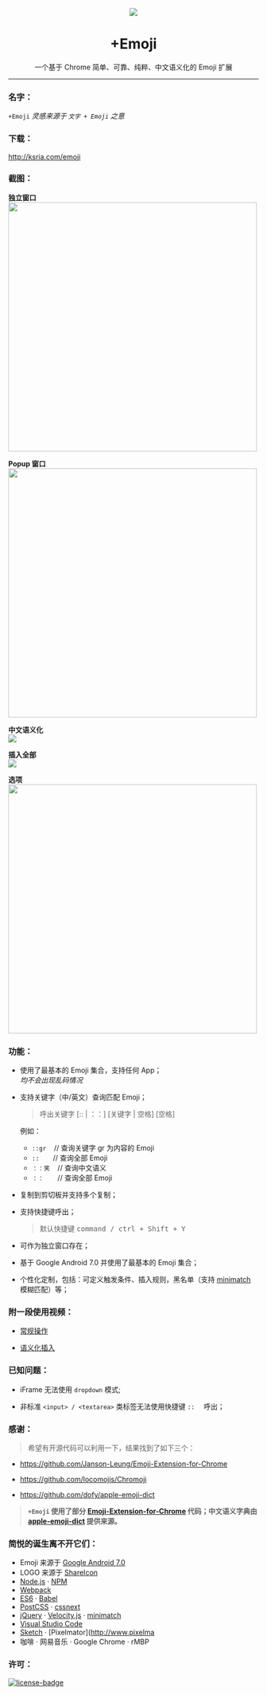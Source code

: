 <p align="center"><img src="https://i.imgur.com/6ExcDl9.png"/></p>
<h1 align="center">+Emoji</h1>
<p align="center">一个基于 Chrome 简单、可靠、纯粹、中文语义化的 Emoji 扩展</p>

***

### 名字：
`+Emoji` _灵感来源于 `文字 + Emoji` 之意_

### 下载：
http://ksria.com/emoji

### 截图：

**独立窗口**  
<img src="http://ksria.com/emoji/assets/images/window.png" width="500" />

**Popup 窗口**  
<img src="http://ksria.com/emoji/assets/images/popup.png" width="500" />

**中文语义化**  
<img src="http://ksria.com/emoji/assets/images/chinese.gif" />

**插入全部**  
<img src="https://i.imgur.com/QLgzf4B.gif" />

**选项**  
<img src="http://ksria.com/emoji/assets/images/option.png" width="500" />

### 功能：

- 使用了最基本的 Emoji 集合，支持任何 App；  
_均不会出现乱码情况_

- 支持关键字（中/英文）查询匹配 Emoji；  
  > 呼出关键字 [:: | ：：] [关键字 | 空格] [空格]

  例如：
  * `::gr　`   // 查询关键字 gr 为内容的 Emoji
  * `::　　`    // 查询全部 Emoji
  * `：：笑　` // 查询中文语义
  * `：：　　`  // 查询全部 Emoji

- 复制到剪切板并支持多个复制；

- 支持快捷键呼出；  
  > 默认快捷键 <kbd>command / ctrl + Shift + Y</kbd>

- 可作为独立窗口存在；

- 基于 Google Android 7.0 并使用了最基本的 Emoji 集合；

- 个性化定制，包括：可定义触发条件、插入规则，黑名单（支持 [minimatch](https://github.com/isaacs/minimatch) 模糊匹配）等；

### 附一段使用视频：

- [常规操作](https://i.imgur.com/XYTpirX.gif)

- [语义化插入](https://i.imgur.com/GCPgNrt.gif)

### 已知问题：

- iFrame 无法使用  `dropdown` 模式;

- 非标准 `<input> / <textarea>` 类标签无法使用快捷键 `::  ` 呼出；

### 感谢：

> 希望有开源代码可以利用一下，结果找到了如下三个：

- https://github.com/Janson-Leung/Emoji-Extension-for-Chrome  

- https://github.com/locomojis/Chromoji

- https://github.com/dofy/apple-emoji-dict

> **`+Emoji` 使用了部分 [Emoji-Extension-for-Chrome](https://github.com/Janson-Leung/Emoji-Extension-for-Chrome) 代码；中文语义字典由 [apple-emoji-dict](https://github.com/dofy/apple-emoji-dict) 提供来源。**

### 简悦的诞生离不开它们：
- Emoji 来源于 [Google Android 7.0](https://github.com/googlei18n/noto-emoji)
- LOGO 来源于 [ShareIcon](https://www.shareicon.net/wink-interface-faces-emoji-ideogram-tongue-feelings-emoticons-smileys-798496)
- [Node.js](https://nodejs.org/) · [NPM](https://www.npmjs.com)
- [Webpack](https://webpack.github.io/)
- [ES6](http://es6-features.org/) · [Babel](https://babeljs.io)
- [PostCSS](http://postcss.org/) · [cssnext](http://cssnext.io/)
- [jQuery](https://jquery.com/) · [Velocity.js](http://velocityjs.org/) · [minimatch](https://github.com/isaacs/minimatch)
- [Visual Studio Code](https://code.visualstudio.com/)
- [Sketch](https://www.sketchapp.com/) · [Pixelmator](http://www.pixelma
- 咖啡 · 网易音乐 · Google Chrome · rMBP

### 许可：
[![license-badge]][license-link]

<!-- Link -->
[license-badge]:    https://img.shields.io/github/license/mashape/apistatus.svg
[license-link]:     https://opensource.org/licenses/MIT
